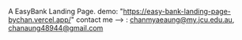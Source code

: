 A EasyBank Landing Page.
demo: "https://easy-bank-landing-page-bychan.vercel.app/"
contact me --> : chanmyaeaung@my.jcu.edu.au, chanaung48944@gmail.com
